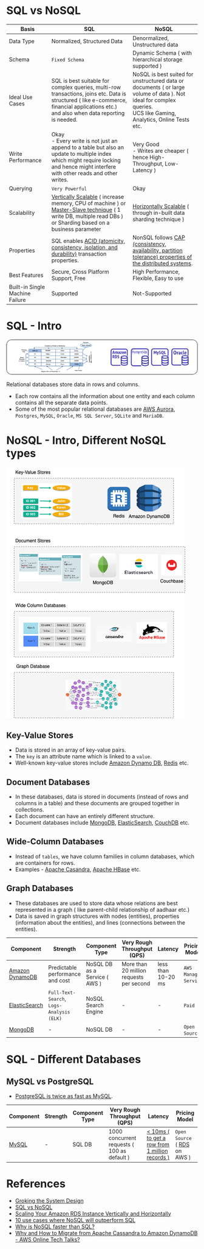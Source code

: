 
# SQL vs NoSQL

Basis                                 | SQL                                                                                                                                                                                                                                                                                                              | NoSQL                                                                                                                                                                 |
---------------------------------------|------------------------------------------------------------------------------------------------------------------------------------------------------------------------------------------------------------------------------------------------------------------------------------------------------------------|-----------------------------------------------------------------------------------------------------------------------------------------------------------------------|
Data Type | Normalized, Structured Data                                                                                                                                                                                                                                                                                      | Denormalized, Unstructured data                                                                                                                                       |
Schema | `Fixed Schema`                                                                                                                                                                                                                                                                                                   | Dynamic Schema ( with hierarchical storage supported )                                                                                                                |                                                                                             |
Ideal Use Cases | SQL is best suitable for complex queries, multi-row transactions, joins etc. Data is structured ( like e-commerce, financial applications etc.) and also when data reporting is needed.                                                                                                                          | NoSQL is best suited for unstructured data or documents ( or large volume of data ). Not ideal for complex queries.<br/>UCS like Gaming, Analytics, Online Tests etc. |                                                                                             |
Write Performance | Okay<br/>- Every write is not just an append to a table but also an update to multiple index which might require locking and hence might interfere with other reads and other writes.                                                                                                                            | Very Good<br/>- Writes are cheaper ( hence High-Throughput, Low-Latency )                                                                                             |                                                                                             |
Querying | `Very Powerful`                                                                                                                                                                                                                                                                                                  | Okay                                                                                                                                                                  |                                                                                             |
Scalability | [Vertically Scalable](../0_SystemGlossaries/Scalability.md#vertical-scalability--scale-up-) ( increase memory, CPU of machine ) or [Master-Slave technique](../0_SystemGlossaries/Scalability.md#db---horizontal-scaling-techniques) ( 1 write DB, multiple read DBs ) or Sharding based on a business parameter | [Horizontally Scalable](../0_SystemGlossaries/Scalability.md#db---horizontal-scaling-techniques) ( through in-built data sharding technique )                         |                                                                                             |
Properties | SQL enables [ACID (atomicity, consistency, isolation, and durability)](../0_SystemGlossaries/ACIDPropertyTransaction.md) transaction properties.                                                                                                                                                                 | NonSQL follows [CAP (consistency, availability, partition tolerance) properties of the distributed systems](../0_SystemGlossaries/CAPTheorem.md).                     |                                                                                             |
Best Features | Secure, Cross Platform Support, Free                                                                                                                                                                                                                                                                             | High Performance, Flexible, Easy to use                                                                                                                               |
Built-in Single Machine Failure | Supported                                                                                                                                                                                                                                                                                                        | Not-Supported                                                                                                                                                         |

# SQL - Intro

![img.png](assests/SQLDifferentTypes.png)

Relational databases store data in rows and columns.
- Each row contains all the information about one entity and each column contains all the separate data points.
- Some of the most popular relational databases are [AWS Aurora](../../2_AWSComponents/6_DatabaseServices/AmazonAurora/Readme.md), `Postgres`, `MySQL`, `Oracle`, `MS SQL Server`, `SQLite` and `MariaDB`.

# NoSQL - Intro, Different NoSQL types

![img.png](assests/NoSQL-DifferentDBtypes.drawio.png)

## Key-Value Stores 
- Data is stored in an array of key-value pairs. 
- The `key` is an attribute name which is linked to a `value`. 
- Well-known key-value stores include [Amazon Dynamo DB](../../2_AWSComponents/6_DatabaseServices/AmazonDynamoDB.md), [Redis](Redis) etc.

## Document Databases 
- In these databases, data is stored in documents (instead of rows and columns in a table) and these documents are grouped together in collections. 
- Each document can have an entirely different structure. 
- Document databases include [MongoDB](MongoDB), [ElasticSearch](ElasticSearch), [CouchDB](https://couchdb.apache.org) etc.

## Wide-Column Databases 
- Instead of `tables`, we have column families in column databases, which are containers for rows. 
- Examples - [Apache Casandra](Casandra.md), [Apache HBase](https://hbase.apache.org) etc.

## Graph Databases 
- These databases are used to store data whose relations are best represented in a graph ( like parent-child relationship of aadhaar etc.)
- Data is saved in graph structures with nodes (entities), properties (information about the entities), and lines (connections between the entities).

| Component                                                                     | Strength                                | Component Type                | Very Rough Throughput (QPS)                 | Latency | Pricing Model                                              |
|-------------------------------------------------------------------------------|-----------------------------------------|-------------------------------|---------------------------------------------|----------------|------------------------------------------------------------|
| [Amazon DynamoDB](6_DatabaseServices/AmazonDynamoDB.md)   | Predictable performance and cost        | NoSQL DB as a Service ( AWS ) | More than 20 million requests per second    | less than 10-20 ms | `AWS Managed Service`                                      |
| [ElasticSearch](3_DatabaseComponents/ElasticSearch) | `Full-Text-Search`, `Logs-Analysis (ELK)` | NoSQL Search Engine           | -                                           |-| `Paid`                                                     |
| [MongoDB](3_DatabaseComponents/MongoDB)             | -                                       | NoSQL DB                      | -                                           | -| `Open Source`                                              |

# SQL - Different Databases

## MySQL vs PostgreSQL
- [PostgreSQL is twice as fast as MySQL](https://itnext.io/benchmark-databases-in-docker-mysql-postgresql-sql-server-7b129368eed7).

| Component                                                               | Strength                                | Component Type                | Very Rough Throughput (QPS)                 | Latency | Pricing Model                                              |
|-------------------------------------------------------------------------|-----------------------------------------|-------------------------------|---------------------------------------------|----------------|------------------------------------------------------------|
| [MySQL](src/1_HLDDesignComponents/3_DatabaseComponents)                                | -                                       | SQL DB                        | 1000 concurrent requests ( 100 as default ) | [< 10ms ( to get a row from 1 million records )](https://www.quora.com/How-can-we-calculate-the-throughput-of-MySQL?share=1)| `Open Source` ( [RDS](src/2_AWSComponents/RDS.md) on AWS ) |

# References
- [Groking the System Design](https://www.educative.io/courses/grokking-the-system-design-interview/YQlK1mDPgpK)
- [SQL vs NoSQL](https://www.interviewbit.com/blog/sql-vs-nosql/)
- [Scaling Your Amazon RDS Instance Vertically and Horizontally](https://aws.amazon.com/blogs/database/scaling-your-amazon-rds-instance-vertically-and-horizontally/)
- [10 use cases where NoSQL will outperform SQL](https://www.networkworld.com/article/2999856/10-use-cases-where-nosql-will-outperform-sql.html)
- [Why is NoSQL faster than SQL?](https://softwareengineering.stackexchange.com/questions/175542/why-is-nosql-faster-than-sql)
- [Why and How to Migrate from Apache Cassandra to Amazon DynamoDB - AWS Online Tech Talks?](https://www.youtube.com/watch?v=WuDGvG_4kC8)